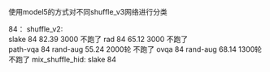 

使用model5的方式对不同shuffle_v3网络进行分类


84：
    shuffle_v2:    
        slake    84     82.39    3000   不跑了
        rad      84     65.12    3000   不跑了         
        path-vqa     84     rand-aug    55.24   2000轮   不跑了
        ovqa     84     rand-aug      68.14   1300轮   不跑了
    mix_shuffle_hid:
        slake    84     